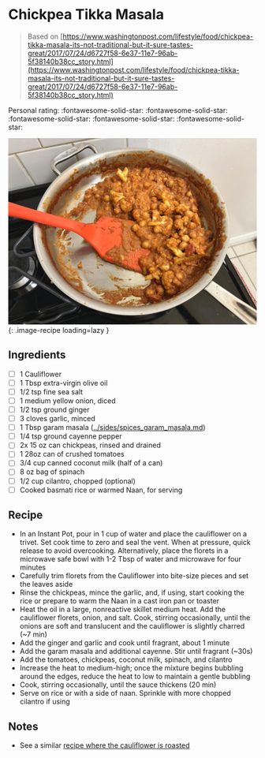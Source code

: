# Chickpea Tikka Masala

> Based on [https://www.washingtonpost.com/lifestyle/food/chickpea-tikka-masala-its-not-traditional-but-it-sure-tastes-great/2017/07/24/d6727f58-6e37-11e7-96ab-5f38140b38cc_story.html](https://www.washingtonpost.com/lifestyle/food/chickpea-tikka-masala-its-not-traditional-but-it-sure-tastes-great/2017/07/24/d6727f58-6e37-11e7-96ab-5f38140b38cc_story.html)

<!-- {cts} rating=5; (User can specify rating on scale of 1-5) -->

Personal rating: :fontawesome-solid-star: :fontawesome-solid-star: :fontawesome-solid-star: :fontawesome-solid-star: :fontawesome-solid-star:

<!-- {cte} -->

<!-- {cts} name_image=chickpea_tikka_masala.jpeg; (User can specify image name) -->

![chickpea_tikka_masala.jpeg](./chickpea_tikka_masala.jpeg){: .image-recipe loading=lazy }

<!-- {cte} -->

## Ingredients

- [ ] 1 Cauliflower
- [ ] 1 Tbsp extra-virgin olive oil
- [ ] 1/2 tsp fine sea salt
- [ ] 1 medium yellow onion, diced
- [ ] 1/2 tsp ground ginger
- [ ] 3 cloves garlic, minced
- [ ] 1 Tbsp garam masala ([../sides/spices_garam_masala.md](../meals/spices_garam_masala.md))
- [ ] 1/4 tsp ground cayenne pepper
- [ ] 2x 15 oz can chickpeas, rinsed and drained
- [ ] 1 28oz can of crushed tomatoes
- [ ] 3/4 cup canned coconut milk (half of a can)
- [ ] 8 oz bag of spinach
- [ ] 1/2 cup cilantro, chopped (optional)
- [ ] Cooked basmati rice or warmed Naan, for serving

## Recipe

- In an Instant Pot, pour in 1 cup of water and place the cauliflower on a trivet. Set cook time to zero and seal the vent. When at pressure, quick release to avoid overcooking. Alternatively, place the florets in a microwave safe bowl with 1-2 Tbsp of water and microwave for four minutes
- Carefully trim florets from the Cauliflower into bite-size pieces and set the leaves aside
- Rinse the chickpeas, mince the garlic, and, if using, start cooking the rice or prepare to warm the Naan in a cast iron pan or toaster
- Heat the oil in a large, nonreactive skillet medium heat. Add the cauliflower florets, onion, and salt. Cook, stirring occasionally, until the onions are soft and translucent and the cauliflower is slightly charred (~7 min)
- Add the ginger and garlic and cook until fragrant, about 1 minute
- Add the garam masala and additional cayenne. Stir until fragrant (~30s)
- Add the tomatoes, chickpeas, coconut milk, spinach, and cilantro
- Increase the heat to medium-high; once the mixture begins bubbling around the edges, reduce the heat to low to maintain a gentle bubbling
- Cook, stirring occasionally, until the sauce thickens (20 min)
- Serve on rice or with a side of naan. Sprinkle with more chopped cilantro if using

## Notes

- See a similar [recipe where the cauliflower is roasted](https://www.washingtonpost.com/recipes/tandoori-cauliflower)
